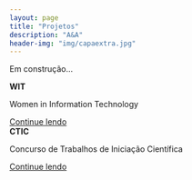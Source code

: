 ```yaml
---
layout: page
title: "Projetos"
description: "A&A"
header-img: "img/capaextra.jpg"
---
```


Em construção...


<head>
    <link href="../../dist/css/bootstrap.min.css" rel="stylesheet">
    <link href="https://fonts.googleapis.com/css?family=Playfair+Display:700,900" rel="stylesheet">
    <link href="blog.css" rel="stylesheet">
</head>

<div class="row mb-2">
    <div class="col-md-6">
        <div class="card flex-md-row mb-4 box-shadow h-md-250">
            <div class="card-body d-flex flex-column align-items-start">
                <strong class="d-inline-block mb-2 text-primary">WIT</strong>
                <p class="card-text mb-auto">Women in Information Technology</p>
                <a href="#">Continue lendo</a>
            </div>
        </div>
    </div>
     <div class="col-md-6">
        <div class="card flex-md-row mb-4 box-shadow h-md-250">
            <div class="card-body d-flex flex-column align-items-start">
                <strong class="d-inline-block mb-2 text-primary">CTIC</strong>
                <p class="card-text mb-auto">Concurso de Trabalhos de Iniciação Científica </p>
                <a href="#">Continue lendo</a>
            </div>
        </div>
    </div>
</div>
